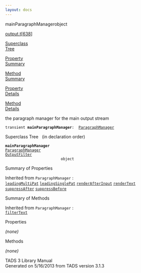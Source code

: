 ```yaml
---
layout: docs
---
```

<span class="title">mainParagraphManager</span><span class="type">object</span>

[output.t](../file/output.t.html)\[[638](../source/output.t.html#638)\]

[Superclass  
Tree](#_SuperClassTree_)

[Property  
Summary](#_PropSummary_)

[Method  
Summary](#_MethodSummary_)

[Property  
Details](#_Properties_)

[Method  
Details](#_Methods_)



the paragraph manager for the main output stream

`transient `**`mainParagraphManager`**` :   `[`ParagraphManager`](../object/ParagraphManager.html)



<span id="_SuperClassTree_"></span>



<span class="hdln">Superclass Tree</span>   (in declaration order)



**`mainParagraphManager`**  
[`ParagraphManager`](../object/ParagraphManager.html)  
[`OutputFilter`](../object/OutputFilter.html)  
`                         object`  
<span id="_PropSummary_"></span>



<span class="hdln">Summary of Properties</span>  





Inherited from `ParagraphManager` :  
[`leadingMultiPat`](../object/ParagraphManager.html#leadingMultiPat) [`leadingSinglePat`](../object/ParagraphManager.html#leadingSinglePat) [`renderAfterInput`](../object/ParagraphManager.html#renderAfterInput) [`renderText`](../object/ParagraphManager.html#renderText) [`suppressAfter`](../object/ParagraphManager.html#suppressAfter) [`suppressBefore`](../object/ParagraphManager.html#suppressBefore)



<span id="_MethodSummary_"></span>



<span class="hdln">Summary of Methods</span>  





Inherited from `ParagraphManager` :  
[`filterText`](../object/ParagraphManager.html#filterText)



<span id="_Properties_"></span>



<span class="hdln">Properties</span>  



*(none)* <span id="_Methods_"></span>



<span class="hdln">Methods</span>  



*(none)*



TADS 3 Library Manual  
Generated on 5/16/2013 from TADS version 3.1.3


